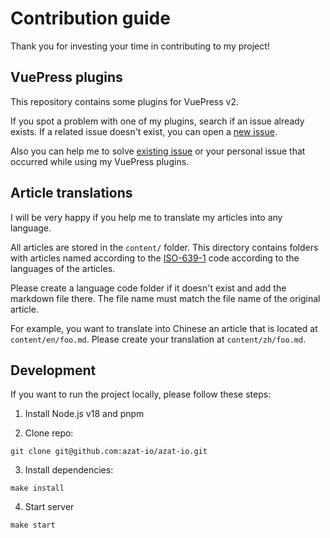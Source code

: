 # Contribution guide

Thank you for investing your time in contributing to my project!

## VuePress plugins

This repository contains some plugins for VuePress v2.

If you spot a problem with one of my plugins, search if an issue already exists. If a related issue doesn't exist, you can open a [new issue](https://github.com/azat-io/azat-io/issues/new).

Also you can help me to solve [existing issue](https://github.com/azat-io/azat-io/issues) or your personal issue that occurred while using my VuePress plugins.

## Article translations

I will be very happy if you help me to translate my articles into any language.

All articles are stored in the `content/` folder. This directory contains folders with articles named according to the [ISO-639-1](https://en.wikipedia.org/wiki/List_of_ISO_639-1_codes) code according to the languages of the articles.

Please create a language code folder if it doesn't exist and add the markdown file there. The file name must match the file name of the original article.

For example, you want to translate into Chinese an article that is located at `content/en/foo.md`. Please create your translation at `content/zh/foo.md`.

## Development

If you want to run the project locally, please follow these steps:

1. Install Node.js v18 and pnpm

2. Clone repo:

```
git clone git@github.com:azat-io/azat-io.git
```

3. Install dependencies:

```
make install
```

4. Start server

```
make start
```
